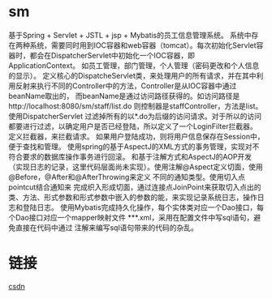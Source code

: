 # sm
基于Spring + Servlet + JSTL + jsp + Mybatis的员工信息管理系统。
系统中存在两种系统，需要同时用到IOC容器和web容器（tomcat）。每次初始化Servlet容器时，都会在DispatcherServlet中初始化一个IOC容器，即ApplicationContext。
如员工管理，部门管理，个人管理（密码更改和个人信息的显示）。
定义核心的DispatcheServlet类，来处理用户的所有请求，并在其中利用反射来执行不同的Controller中的方法，Controller是从IOC容器中通过beanName取出的，
而beanName是通过访问路径获得的。如访问路径是 http://localhost:8080/sm/staff/list.do 则控制器是staffController，方法是list。使用DispatcherServlet
过滤掉所有的以*.do为后缀的访问请求。对于所以的访问都要进行过滤，以确定用户是否已经登陆，所以定义了一个LoginFilter拦截器。
定义拦截器，来拦截请求。
如果用户登陆成功，则将用户信息保存在Session中，便于查找和管理。
使用spring的基于AspectJ的XML方式的事务管理，实现对不符合要求的数据库操作事务进行回滚。
和基于注解方式和AspectJ的AOP开发（实现日志的记录，这里代码层面尚未实现）。使用注解@Aspect定义切面，使用@Before，@After和@AfterThrowing来定义
不同的通知类型。使用切入点pointcut结合通知来
完成织入形成切面，通过连接点JoinPoint来获取切入点出的类、方法、形式参数和形式参数中嵌入的参数的能，来实现记录系统日志，操作日志和登陆日志。
使用Mybatis完成持久化操作，每个实体类对应一个Dao接口，每个Dao接口对应一个mapper映射文件 ***.xml，采用在配置文件中写sql语句，避免直接在代码中通过
注解来编写sql语句带来的代码的杂乱。

链接
=
[csdn](https://blog.csdn.net/jiuweideqixu/article/details/89240783)
